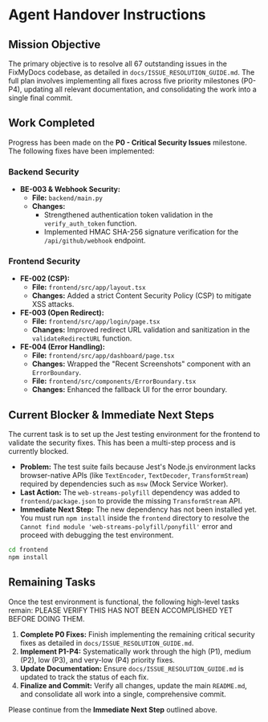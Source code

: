 # Agent Handover Instructions

## Mission Objective
The primary objective is to resolve all 67 outstanding issues in the FixMyDocs codebase, as detailed in `docs/ISSUE_RESOLUTION_GUIDE.md`. The full plan involves implementing all fixes across five priority milestones (P0-P4), updating all relevant documentation, and consolidating the work into a single final commit.

## Work Completed
Progress has been made on the **P0 - Critical Security Issues** milestone. The following fixes have been implemented:

### Backend Security
- **BE-003 & Webhook Security:**
  - **File:** `backend/main.py`
  - **Changes:**
    - Strengthened authentication token validation in the `verify_auth_token` function.
    - Implemented HMAC SHA-256 signature verification for the `/api/github/webhook` endpoint.

### Frontend Security
- **FE-002 (CSP):**
  - **File:** `frontend/src/app/layout.tsx`
  - **Changes:** Added a strict Content Security Policy (CSP) to mitigate XSS attacks.
- **FE-003 (Open Redirect):**
  - **File:** `frontend/src/app/login/page.tsx`
  - **Changes:** Improved redirect URL validation and sanitization in the `validateRedirectURL` function.
- **FE-004 (Error Handling):**
  - **File:** `frontend/src/app/dashboard/page.tsx`
  - **Changes:** Wrapped the "Recent Screenshots" component with an `ErrorBoundary`.
  - **File:** `frontend/src/components/ErrorBoundary.tsx`
  - **Changes:** Enhanced the fallback UI for the error boundary.

## Current Blocker & Immediate Next Steps
The current task is to set up the Jest testing environment for the frontend to validate the security fixes. This has been a multi-step process and is currently blocked.

- **Problem:** The test suite fails because Jest's Node.js environment lacks browser-native APIs (like `TextEncoder`, `TextDecoder`, `TransformStream`) required by dependencies such as `msw` (Mock Service Worker).
- **Last Action:** The `web-streams-polyfill` dependency was added to `frontend/package.json` to provide the missing `TransformStream` API.
- **Immediate Next Step:** The new dependency has not been installed yet. You must run `npm install` inside the `frontend` directory to resolve the `Cannot find module 'web-streams-polyfill/ponyfill'` error and proceed with debugging the test environment.

```bash
cd frontend
npm install
```

## Remaining Tasks
Once the test environment is functional, the following high-level tasks remain:
PLEASE VERIFY THIS HAS NOT BEEN ACCOMPLISHED YET BEFORE DOING THEM.
1.  **Complete P0 Fixes:** Finish implementing the remaining critical security fixes as detailed in `docs/ISSUE_RESOLUTION_GUIDE.md`.
2.  **Implement P1-P4:** Systematically work through the high (P1), medium (P2), low (P3), and very-low (P4) priority fixes.
3.  **Update Documentation:** Ensure `docs/ISSUE_RESOLUTION_GUIDE.md` is updated to track the status of each fix.
4.  **Finalize and Commit:** Verify all changes, update the main `README.md`, and consolidate all work into a single, comprehensive commit.

Please continue from the **Immediate Next Step** outlined above.